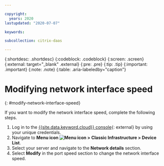 ```yaml
---

copyright:
  years: 2020
lastupdated: "2020-07-07"

keywords:

subcollection: citrix-daas

---
```


{:shortdesc: .shortdesc}
{:codeblock: .codeblock}
{:screen: .screen}
{:external: target="_blank" .external}
{:pre: .pre}
{:tip: .tip}
{:important: .important}
{:note: .note}
{:table: .aria-labeledby="caption"}

# Modifying network interface speed
{: #modify-network-interface-speed}

If you want to modify the network interface speed, complete the following steps.

1. Log in to the [{{site.data.keyword.cloud}} console](https://cloud.ibm.com/login){: external} by using your unique credentials.
2. Navigate to **Menu icon ![Menu icon](../icons/icon_hamburger.svg) > Classic Infrastructure > Device List**.
3. Select your server and navigate to the **Network details** section.
4. Select **Modify** in the port speed section to change the network interface speed.
